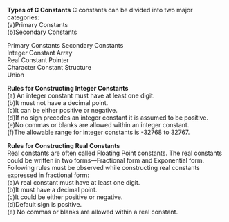 
**Types of C Constants** C constants can be divided into two major categories:                             
(a)Primary Constants                                 
(b)Secondary Constants                                           

Primary Constants Secondary Constants                  
Integer Constant Array                  
Real Constant Pointer            
Character Constant Structure                   
Union                               
 
**Rules for Constructing Integer Constants**                                              
(a) An integer constant must have at least one digit.                       
(b)It must not have a decimal point.                                  
(c)It can be either positive or negative.                                
(d)If no sign precedes an integer constant it is assumed to be positive.                            
(e)No commas or blanks are allowed within an integer constant.                                   
(f)The allowable range for integer constants is -32768 to 32767.                              

**Rules for Constructing Real Constants**                                      
Real constants are often called Floating Point constants. The real constants could be written in two forms—Fractional form and Exponential form.                            
Following rules must be observed while constructing real constants expressed in fractional form:                           
(a)A real constant must have at least one digit.                                     
(b)It must have a decimal point.                               
(c)It could be either positive or negative.                          
(d)Default sign is positive.                      
(e) No commas or blanks are allowed within a real constant.                             
